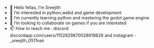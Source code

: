 - 👋 Hello fellas, I’m Sreejith 
- 👀 I’m interested in python,webd and game development
- 🌱 I’m currently learning python and mastering the godot game engine 
- 💞️ I’m looking to collaborate on games if you are interested 
- 📫 How to reach me : discord discordapp.com/users/1152829870028619828 and instagram -_sreejith_0511nair 
<!---
ganonhyrule667/ganonhyrule667 is a ✨ special ✨ repository because its `README.md` (this file) appears on your GitHub profile.
You can click the Preview link to take a look at your changes.
--->
